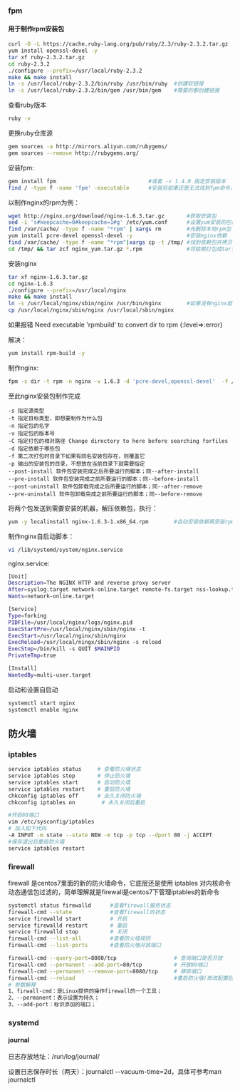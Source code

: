 

### fpm 

#### 用于制作rpm安装包 

```bash
curl -O -L https://cache.ruby-lang.org/pub/ruby/2.3/ruby-2.3.2.tar.gz	#安装ruby,版本要求大于2.3
yum install openssl-devel -y
tar xf ruby-2.3.2.tar.gz
cd ruby-2.3.2
./configure --prefix=/usr/local/ruby-2.3.2
make && make install
ln -s /usr/local/ruby-2.3.2/bin/ruby /usr/bin/ruby	#创建软链接
ln -s /usr/local/ruby-2.3.2/bin/gem /usr/bin/gem	#需要的都创建链接
```

查看ruby版本

```bash
ruby -v
```

更换ruby仓库源

``` bash
gem sources -a http://mirrors.aliyun.com/rubygems/
gem sources --remove http://rubygems.org/
```

安装fpm:

``` bash
gem install fpm 							#或者 -v 1.4.0 指定安装版本
find / -type f -name 'fpm' -executable		#安装后如果还是无法找到fpm命令，执行这个命令找到fpm路径并创建链接以直接执行
```



以制作nginx的rpm为例：

```bash
wget http://nginx.org/download/nginx-1.6.3.tar.gz		#获取安装包
sed -i 's#keepcache=0#keepcache=1#g' /etc/yum.conf		#设置yum安装的包都会保存在本地
find /var/cache/ -type f -name "*rpm" | xargs rm 		#先删除本地rpm包
yum install pcre-devel openssl-devel -y					#安装nginx依赖
find /var/cache/ -type f -name "*rpm"|xargs cp -t /tmp/ #找到依赖包并拷贝到别的目录
cd /tmp/ && tar zcf nginx_yum.tar.gz *.rpm				#将依赖打包成tar包
```

安装nginx 

```bash
tar xf nginx-1.6.3.tar.gz
cd nginx-1.6.3
./configure --prefix=/usr/local/nginx
make && make install
ln -s /usr/local/nginx/sbin/nginx /usr/bin/nginx		#如果没有nginx就创建软链接
cp /usr/local/nginx/sbin/nginx /usr/local/sbin/nginx
```
如果报错
Need executable 'rpmbuild' to convert dir to rpm {:level=>:error}

解决：
``` bash
yum install rpm-build -y
```
制作nginx:
```bash
fpm -s dir -t rpm -n nginx -v 1.6.3 -d 'pcre-devel,openssl-devel'  -f /usr/local/nginx/
```

至此nginx安装包制作完成

``` 
-s 指定源类型
-t 指定目标类型，即想要制作为什么包
-n 指定包的名字
-v 指定包的版本号
-C 指定打包的相对路径 Change directory to here before searching forfiles
-d 指定依赖于哪些包
-f 第二次打包时目录下如果有同名安装包存在，则覆盖它
-p 输出的安装包的目录，不想放在当前目录下就需要指定
--post-install 软件包安装完成之后所要运行的脚本；同--after-install
--pre-install 软件包安装完成之前所要运行的脚本；同--before-install
--post-uninstall 软件包卸载完成之后所要运行的脚本；同--after-remove
--pre-uninstall 软件包卸载完成之前所要运行的脚本；同--before-remove
```



将两个包发送到需要安装的机器，解压依赖包，执行：

```bash
yum -y localinstall nginx-1.6.3-1.x86_64.rpm		#自动安装依赖再安装rpm
```

制作nginx自启动脚本：

``` bash
vi /lib/systemd/system/nginx.service
```

nginx.service:

```bash
[Unit]
Description=The NGINX HTTP and reverse proxy server
After=syslog.target network-online.target remote-fs.target nss-lookup.target
Wants=network-online.target

[Service]
Type=forking
PIDFile=/usr/local/nginx/logs/nginx.pid
ExecStartPre=/usr/local/nginx/sbin/nginx -t
ExecStart=/usr/local/nginx/sbin/nginx
ExecReload=/usr/local/ningx/sbin/nginx -s reload
ExecStop=/bin/kill -s QUIT $MAINPID
PrivateTmp=true

[Install]
WantedBy=multi-user.target
```

启动和设置自启动

```bash
systemctl start nginx
systemctl enable nginx
```



## 防火墙

### iptables 

```bash
service iptables status  	# 查看防火墙状态
service iptables stop 		# 停止防火墙
service iptables start 		# 启动防火墙
service iptables restart 	# 重启防火墙
chkconfig iptables off 		# 永久关闭防火墙
chkconfig iptables on　　		# 永久关闭后重启

#开启80端口
vim /etc/sysconfig/iptables
# 加入如下代码
-A INPUT -m state --state NEW -m tcp -p tcp --dport 80 -j ACCEPT
#保存退出后重启防火墙
service iptables restart
```

### firewall 

firewall 是centos7里面的新的防火墙命令，它底层还是使用 iptables 对内核命令动态通信包过滤的，简单理解就是firewall是centos7下管理iptables的新命令

```bash
systemctl status firewalld		#查看firewall服务状态
firewall-cmd --state			#查看firewall的状态
service firewalld start			# 开启
service firewalld restart		# 重启
service firewalld stop			# 关闭
firewall-cmd --list-all			#查看防火墙规则
firewall-cmd --list-ports		#查看防火墙开放端口

firewall-cmd --query-port=8080/tcp					# 查询端口是否开放
firewall-cmd --permanent --add-port=80/tcp			# 开放80端口
firewall-cmd --permanent --remove-port=8080/tcp		# 移除端口
firewall-cmd --reload								#重启防火墙(修改配置后要重启防火墙)
# 参数解释
1、firwall-cmd：是Linux提供的操作firewall的一个工具；
2、--permanent：表示设置为持久；
3、--add-port：标识添加的端口；
```



### systemd

#### journal

日志存放地址：/run/log/journal/

设置日志保存时长（两天）：journalctl --vacuum-time=2d，具体可参考man journalctl

